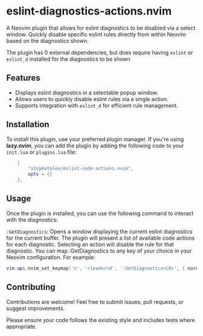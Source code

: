# eslint-diagnostics-actions.nvim

A Neovim plugin that allows for eslint diagnostics to be disabled via a select window. Quickly disable specific eslint rules directly from within Neovim based on the diagnostics shown.

The plugin has 0 external dependencies, but does require having `eslint` or `eslint_d` installed for the diagnostics to be shown

## Features

- Displays eslint diagnostics in a selectable popup window.
- Allows users to quickly disable eslint rules via a single action.
- Supports integration with `eslint_d` for efficient rule management.

## Installation

To install this plugin, use your preferred plugin manager. If you're using **lazy.nvim**, you can add the plugin by adding the following code to your `init.lua` or `plugins.lua` file:

```lua
    {
        "stoykotolev/eslint-code-actions.nvim",
        opts = {}
    },
```

## Usage

Once the plugin is installed, you can use the following command to interact with the diagnostics:

`:GetDiagnostics`: Opens a window displaying the current eslint diagnostics for the current buffer.
The plugin will present a list of available code actions for each diagnostic. Selecting an action will disable the rule for that diagnostic.
You can map :GetDiagnostics to any key of your choice in your Neovim configuration. For example:

```lua
vim.api.nvim_set_keymap('n', '<leader>d', ':GetDiagnostics<CR>', { noremap = true, silent = true })
```

## Contributing

Contributions are welcome! Feel free to submit issues, pull requests, or suggest improvements.

Please ensure your code follows the existing style and includes tests where appropriate.
